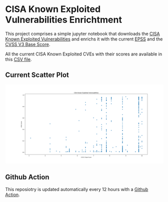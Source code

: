 # CISA Known Exploited Vulnerabilities Enrichtment

This project comprises a simple jupyter notebook that downloads the [CISA Known Exploited Vulnerabilities](https://www.cisa.gov/known-exploited-vulnerabilities-catalog) and enrichs it with the current [EPSS](https://www.first.org/epss/) and the [CVSS V3 Base Score](https://www.first.org/cvss/).

All the current CISA Known Exploited CVEs with their scores are available in this [CSV file](epss_kev_nvd.csv).

## Current Scatter Plot

![Current Scatter Plot](epss_kev_nvd.png)

## Github Action

This reposiotry is updated automatically every 12 hours with a [Github Action](https://github.com/features/actions).
